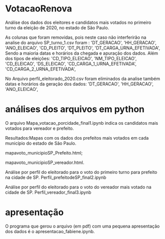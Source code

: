 # VotacaoRenova

Análise dos dados dos eleitores e candidatos mais votados no primeiro turno da eleição de 2020, no estado de São Paulo.



As colunas que foram removidas, pois neste caso não interferirão na analise do arquivo SP_turno_1.csv foram :
'DT_GERACAO',
'HH_GERACAO',
'ANO_ELEICAO',
'CD_PLEITO',
'DT_PLEITO',
'DT_CARGA_URNA_EFETIVADA',
Sendo a maioria datas e horários da chegada e apuração dos dados. Além dos tipos de eleições:
'CD_TIPO_ELEICAO',
'NM_TIPO_ELEICAO',
'CD_ELEICAO',
'DS_ELEICAO',
'CD_CARGA_1_URNA_EFETIVADA',
'CD_CARGA_2_URNA_EFETIVADA',



No Arquivo perfil_eleitorado_2020.csv foram eliminados da analise também datas e horários da geração dos dados:
'DT_GERACAO',
'HH_GERACAO',
'ANO_ELEICAO',

# análises dos arquivos em python

O arquivo Mapa_votacao_porcidade_final1.ipynb indica os candidatos mais votados para vereador e prefeito. 

Resultados:Mapas com os dados dos prefeitos mais votados em cada município do estado de São Paulo.

mapavoto_municipioSP_Prefeito.html;

mapavoto_municipioSP_vereador.html.

Análise por perfil do eleitorado para o voto do primeiro turno para prefeito na cidade de SP.
Perfil_prefeitodeSP_final2.ipynb       


Análise por perfil do eleitorado para o voto do vereador mais votado na cidade de SP.
Perfil_vereador_final3.ipynb


# apresentação

O programa que gerou o arquivo (em pdf) com uma pequena apresentação dos dados é o apresentacao_fabiene.ipynb.

